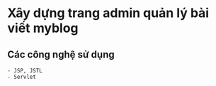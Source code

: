 # Xây dựng trang admin quản lý bài viết myblog
    
## Các công nghệ sử dụng 
    - JSP, JSTL
    - Servlet 


